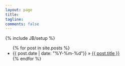 ```yaml
---
layout: page
title: 
tagline: 
comments: false
---
```

{% include JB/setup %}
<ul class="posts">
  {% for post in site.posts %}
    <li><span>{{ post.date | date: "%Y-%m-%d"}}</span> &raquo; <a href="{{ BASE_PATH }}{{ post.url }}">{{ post.title }}</a></li>
  {% endfor %}
</ul>

